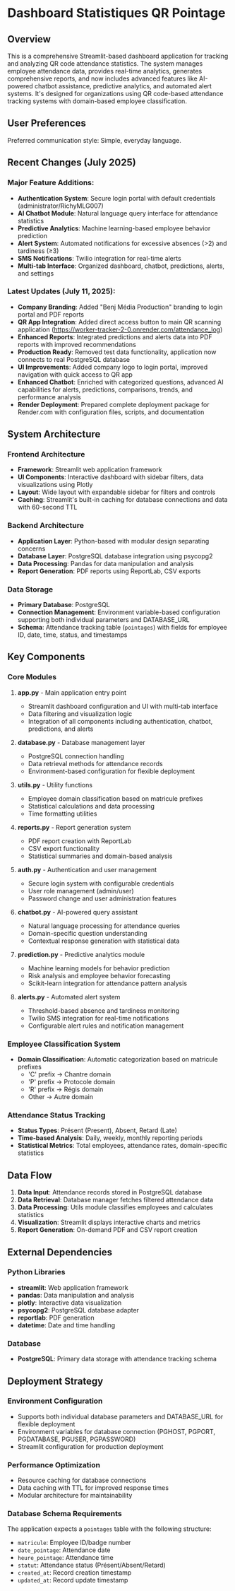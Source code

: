 # Dashboard Statistiques QR Pointage

## Overview

This is a comprehensive Streamlit-based dashboard application for tracking and analyzing QR code attendance statistics. The system manages employee attendance data, provides real-time analytics, generates comprehensive reports, and now includes advanced features like AI-powered chatbot assistance, predictive analytics, and automated alert systems. It's designed for organizations using QR code-based attendance tracking systems with domain-based employee classification.

## User Preferences

Preferred communication style: Simple, everyday language.

## Recent Changes (July 2025)

### Major Feature Additions:
- **Authentication System**: Secure login portal with default credentials (administrator/RichyMLG007)
- **AI Chatbot Module**: Natural language query interface for attendance statistics
- **Predictive Analytics**: Machine learning-based employee behavior prediction
- **Alert System**: Automated notifications for excessive absences (>2) and tardiness (≥3)
- **SMS Notifications**: Twilio integration for real-time alerts
- **Multi-tab Interface**: Organized dashboard, chatbot, predictions, alerts, and settings

### Latest Updates (July 11, 2025):
- **Company Branding**: Added "Benj Média Production" branding to login portal and PDF reports
- **QR App Integration**: Added direct access button to main QR scanning application (https://worker-tracker-2-0.onrender.com/attendance_log)
- **Enhanced Reports**: Integrated predictions and alerts data into PDF reports with improved recommendations
- **Production Ready**: Removed test data functionality, application now connects to real PostgreSQL database
- **UI Improvements**: Added company logo to login portal, improved navigation with quick access to QR app
- **Enhanced Chatbot**: Enriched with categorized questions, advanced AI capabilities for alerts, predictions, comparisons, trends, and performance analysis
- **Render Deployment**: Prepared complete deployment package for Render.com with configuration files, scripts, and documentation

## System Architecture

### Frontend Architecture
- **Framework**: Streamlit web application framework
- **UI Components**: Interactive dashboard with sidebar filters, data visualizations using Plotly
- **Layout**: Wide layout with expandable sidebar for filters and controls
- **Caching**: Streamlit's built-in caching for database connections and data with 60-second TTL

### Backend Architecture
- **Application Layer**: Python-based with modular design separating concerns
- **Database Layer**: PostgreSQL database integration using psycopg2
- **Data Processing**: Pandas for data manipulation and analysis
- **Report Generation**: PDF reports using ReportLab, CSV exports

### Data Storage
- **Primary Database**: PostgreSQL
- **Connection Management**: Environment variable-based configuration supporting both individual parameters and DATABASE_URL
- **Schema**: Attendance tracking table (`pointages`) with fields for employee ID, date, time, status, and timestamps

## Key Components

### Core Modules

1. **app.py** - Main application entry point
   - Streamlit dashboard configuration and UI with multi-tab interface
   - Data filtering and visualization logic
   - Integration of all components including authentication, chatbot, predictions, and alerts

2. **database.py** - Database management layer
   - PostgreSQL connection handling
   - Data retrieval methods for attendance records
   - Environment-based configuration for flexible deployment

3. **utils.py** - Utility functions
   - Employee domain classification based on matricule prefixes
   - Statistical calculations and data processing
   - Time formatting utilities

4. **reports.py** - Report generation system
   - PDF report creation with ReportLab
   - CSV export functionality
   - Statistical summaries and domain-based analysis

5. **auth.py** - Authentication and user management
   - Secure login system with configurable credentials
   - User role management (admin/user)
   - Password change and user administration features

6. **chatbot.py** - AI-powered query assistant
   - Natural language processing for attendance queries
   - Domain-specific question understanding
   - Contextual response generation with statistical data

7. **prediction.py** - Predictive analytics module
   - Machine learning models for behavior prediction
   - Risk analysis and employee behavior forecasting
   - Scikit-learn integration for attendance pattern analysis

8. **alerts.py** - Automated alert system
   - Threshold-based absence and tardiness monitoring
   - Twilio SMS integration for real-time notifications
   - Configurable alert rules and notification management

### Employee Classification System
- **Domain Classification**: Automatic categorization based on matricule prefixes
  - 'C' prefix → Chantre domain
  - 'P' prefix → Protocole domain  
  - 'R' prefix → Régis domain
  - Other → Autre domain

### Attendance Status Tracking
- **Status Types**: Présent (Present), Absent, Retard (Late)
- **Time-based Analysis**: Daily, weekly, monthly reporting periods
- **Statistical Metrics**: Total employees, attendance rates, domain-specific statistics

## Data Flow

1. **Data Input**: Attendance records stored in PostgreSQL database
2. **Data Retrieval**: Database manager fetches filtered attendance data
3. **Data Processing**: Utils module classifies employees and calculates statistics
4. **Visualization**: Streamlit displays interactive charts and metrics
5. **Report Generation**: On-demand PDF and CSV report creation

## External Dependencies

### Python Libraries
- **streamlit**: Web application framework
- **pandas**: Data manipulation and analysis
- **plotly**: Interactive data visualization
- **psycopg2**: PostgreSQL database adapter
- **reportlab**: PDF generation
- **datetime**: Date and time handling

### Database
- **PostgreSQL**: Primary data storage with attendance tracking schema

## Deployment Strategy

### Environment Configuration
- Supports both individual database parameters and DATABASE_URL for flexible deployment
- Environment variables for database connection (PGHOST, PGPORT, PGDATABASE, PGUSER, PGPASSWORD)
- Streamlit configuration for production deployment

### Performance Optimization
- Resource caching for database connections
- Data caching with TTL for improved response times
- Modular architecture for maintainability

### Database Schema Requirements
The application expects a `pointages` table with the following structure:
- `matricule`: Employee ID/badge number
- `date_pointage`: Attendance date
- `heure_pointage`: Attendance time
- `statut`: Attendance status (Présent/Absent/Retard)
- `created_at`: Record creation timestamp
- `updated_at`: Record update timestamp